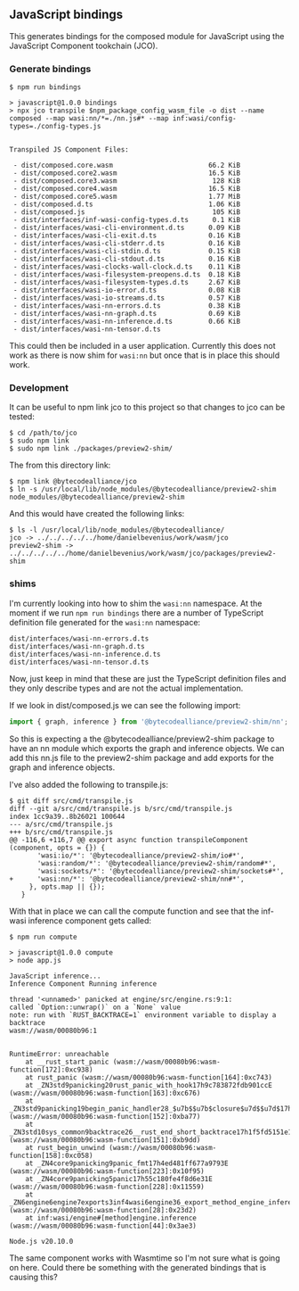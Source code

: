 ## JavaScript bindings
This generates bindings for the composed module for JavaScript using 
the JavaScript Component tookchain (JCO).

### Generate bindings
```console
$ npm run bindings

> javascript@1.0.0 bindings
> npx jco transpile $npm_package_config_wasm_file -o dist --name composed --map wasi:nn/*=./nn.js#* --map inf:wasi/config-types=./config-types.js


Transpiled JS Component Files:

 - dist/composed.core.wasm                        66.2 KiB
 - dist/composed.core2.wasm                       16.5 KiB
 - dist/composed.core3.wasm                        128 KiB
 - dist/composed.core4.wasm                       16.5 KiB
 - dist/composed.core5.wasm                       1.77 MiB
 - dist/composed.d.ts                             1.06 KiB
 - dist/composed.js                                105 KiB
 - dist/interfaces/inf-wasi-config-types.d.ts      0.1 KiB
 - dist/interfaces/wasi-cli-environment.d.ts      0.09 KiB
 - dist/interfaces/wasi-cli-exit.d.ts             0.16 KiB
 - dist/interfaces/wasi-cli-stderr.d.ts           0.16 KiB
 - dist/interfaces/wasi-cli-stdin.d.ts            0.15 KiB
 - dist/interfaces/wasi-cli-stdout.d.ts           0.16 KiB
 - dist/interfaces/wasi-clocks-wall-clock.d.ts    0.11 KiB
 - dist/interfaces/wasi-filesystem-preopens.d.ts  0.18 KiB
 - dist/interfaces/wasi-filesystem-types.d.ts     2.67 KiB
 - dist/interfaces/wasi-io-error.d.ts             0.08 KiB
 - dist/interfaces/wasi-io-streams.d.ts           0.57 KiB
 - dist/interfaces/wasi-nn-errors.d.ts            0.38 KiB
 - dist/interfaces/wasi-nn-graph.d.ts             0.69 KiB
 - dist/interfaces/wasi-nn-inference.d.ts         0.66 KiB
 - dist/interfaces/wasi-nn-tensor.d.ts  
```
This could then be included in a user application. Currently this does not
work as there is now shim for `wasi:nn` but once that is in place this should
work.


### Development
It can be useful to npm link jco to this project so that changes to jco can be
tested:
```console
$ cd /path/to/jco
$ sudo npm link
$ sudo npm link ./packages/preview2-shim/
```
The from this directory link:
```console
$ npm link @bytecodealliance/jco
$ ln -s /usr/local/lib/node_modules/@bytecodealliance/preview2-shim node_modules/@bytecodealliance/preview2-shim
```
And this would have created the following links:
```console
$ ls -l /usr/local/lib/node_modules/@bytecodealliance/
jco -> ../../../../../home/danielbevenius/work/wasm/jco
preview2-shim -> ../../../../../home/danielbevenius/work/wasm/jco/packages/preview2-shim
```

### shims
I'm currently looking into how to shim the `wasi:nn` namespace. At the moment
if we run `npm run bindings` there are a number of TypeScript definition file
generated for the `wasi:nn` namespace:
```console
dist/interfaces/wasi-nn-errors.d.ts
dist/interfaces/wasi-nn-graph.d.ts
dist/interfaces/wasi-nn-inference.d.ts
dist/interfaces/wasi-nn-tensor.d.ts
```
Now, just keep in mind that these are just the TypeScript definition files and
they only describe types and are not the actual implementation. 

If we look in dist/composed.js we can see the following import:
```js
import { graph, inference } from '@bytecodealliance/preview2-shim/nn';
```
So this is expecting a the @bytecodealliance/preview2-shim package to have an
nn module which exports the graph and inference objects.
We can add this nn.js file to the preview2-shim package and add exports for the
graph and inference objects.

I've also added the following to transpile.js:
```console
$ git diff src/cmd/transpile.js
diff --git a/src/cmd/transpile.js b/src/cmd/transpile.js
index 1cc9a39..8b26021 100644
--- a/src/cmd/transpile.js
+++ b/src/cmd/transpile.js
@@ -116,6 +116,7 @@ export async function transpileComponent (component, opts = {}) {
       'wasi:io/*': '@bytecodealliance/preview2-shim/io#*',
       'wasi:random/*': '@bytecodealliance/preview2-shim/random#*',
       'wasi:sockets/*': '@bytecodealliance/preview2-shim/sockets#*',
+      'wasi:nn/*': '@bytecodealliance/preview2-shim/nn#*',
     }, opts.map || {});
   }
```

With that in place we can call the compute function and see that the inf-wasi
inference component gets called:
```console
$ npm run compute

> javascript@1.0.0 compute
> node app.js

JavaScript inference...
Inference Component Running inference

thread '<unnamed>' panicked at engine/src/engine.rs:9:1:
called `Option::unwrap()` on a `None` value
note: run with `RUST_BACKTRACE=1` environment variable to display a backtrace
wasm://wasm/00080b96:1


RuntimeError: unreachable
    at __rust_start_panic (wasm://wasm/00080b96:wasm-function[172]:0xc938)
    at rust_panic (wasm://wasm/00080b96:wasm-function[164]:0xc743)
    at _ZN3std9panicking20rust_panic_with_hook17h9c783872fdb901ccE (wasm://wasm/00080b96:wasm-function[163]:0xc676)
    at _ZN3std9panicking19begin_panic_handler28_$u7b$$u7b$closure$u7d$$u7d$17h6f255f7e971e1b6bE (wasm://wasm/00080b96:wasm-function[152]:0xba77)
    at _ZN3std10sys_common9backtrace26__rust_end_short_backtrace17h1f5fd5151e12b76fE (wasm://wasm/00080b96:wasm-function[151]:0xb9dd)
    at rust_begin_unwind (wasm://wasm/00080b96:wasm-function[158]:0xc058)
    at _ZN4core9panicking9panic_fmt17h4ed481ff677a9793E (wasm://wasm/00080b96:wasm-function[223]:0x10f95)
    at _ZN4core9panicking5panic17h55c180fe4f8d6e31E (wasm://wasm/00080b96:wasm-function[228]:0x11559)
    at _ZN6engine6engine7exports3inf4wasi6engine36_export_method_engine_inference_cabi17h3e22369a2dd08530E (wasm://wasm/00080b96:wasm-function[28]:0x23d2)
    at inf:wasi/engine#[method]engine.inference (wasm://wasm/00080b96:wasm-function[44]:0x3ae3)

Node.js v20.10.0
```
The same component works with Wasmtime so I'm not sure what is going on here.
Could there be something with the generated bindings that is causing this?
